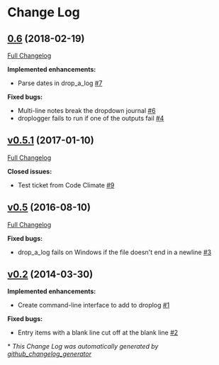 # Change Log

## [0.6](https://github.com/goodevilgenius/droplogger/tree/0.6) (2018-02-19)
[Full Changelog](https://github.com/goodevilgenius/droplogger/compare/v0.5.1...0.6)

**Implemented enhancements:**

- Parse dates in drop\_a\_log [\#7](https://github.com/goodevilgenius/droplogger/issues/7)

**Fixed bugs:**

- Multi-line notes break the dropdown journal [\#6](https://github.com/goodevilgenius/droplogger/issues/6)
- droplogger fails to run if one of the outputs fail [\#4](https://github.com/goodevilgenius/droplogger/issues/4)

## [v0.5.1](https://github.com/goodevilgenius/droplogger/tree/v0.5.1) (2017-01-10)
[Full Changelog](https://github.com/goodevilgenius/droplogger/compare/v0.5...v0.5.1)

**Closed issues:**

- Test ticket from Code Climate [\#9](https://github.com/goodevilgenius/droplogger/issues/9)

## [v0.5](https://github.com/goodevilgenius/droplogger/tree/v0.5) (2016-08-10)
[Full Changelog](https://github.com/goodevilgenius/droplogger/compare/v0.2...v0.5)

**Fixed bugs:**

- drop\_a\_log fails on Windows if the file doesn't end in a newline [\#3](https://github.com/goodevilgenius/droplogger/issues/3)

## [v0.2](https://github.com/goodevilgenius/droplogger/tree/v0.2) (2014-03-30)
**Implemented enhancements:**

- Create command-line interface to add to droplog [\#1](https://github.com/goodevilgenius/droplogger/issues/1)

**Fixed bugs:**

- Entry items with a blank line cut off at the blank line [\#2](https://github.com/goodevilgenius/droplogger/issues/2)



\* *This Change Log was automatically generated by [github_changelog_generator](https://github.com/skywinder/Github-Changelog-Generator)*